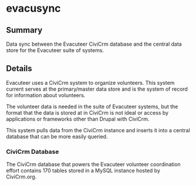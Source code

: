 # evacusync

## Summary

Data sync between the Evacuteer CiviCrm database and the central data store for the Evacuteer suite of systems.

## Details

Evacuteer uses a CiviCrm system to organize volunteers. This system current serves at the primary/master data store and is the system of record for information about volunteers.

The volunteer data is needed in the suite of Evacuteer systems, but the format that the data is stored at in CiviCrm is not ideal or access by applications or frameworks other than Drupal with CiviCrm.

This system pulls data from the CiviCrm instance and inserts it into a central database that can be more easily queried.

### CiviCrm Database

The CiviCrm database that powers the Evacuteer volunteer coordination effort contains 170 tables stored in a MySQL instance hosted by CiviCrm.org.

